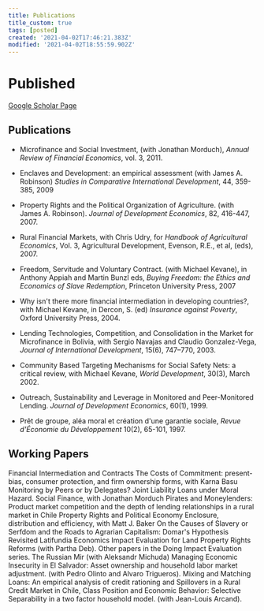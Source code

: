 ```yaml
---
title: Publications
title_custom: true
tags: [posted]
created: '2021-04-02T17:46:21.383Z'
modified: '2021-04-02T18:55:59.902Z'
---
```


# Published

[Google Scholar Page](http://scholar.google.com/citations?user=Cc1TG-AAAAAJ&hl=en)


## Publications

- Microfinance and Social Investment, (with Jonathan Morduch), _Annual Review of Financial Economics_, vol. 3, 2011.
- Enclaves and Development: an empirical assessment (with James A. Robinson) _Studies in Comparative International Development_, 44, 359-385, 2009
- Property Rights and the Political Organization of Agriculture. (with James A. Robinson). _Journal of Development Economics_, 82, 416-447, 2007.
- Rural Financial Markets, with Chris Udry, for _Handbook of Agricultural Economics_, Vol. 3, Agricultural Development, Evenson, R.E., et al, (eds), 2007.
- Freedom, Servitude and Voluntary Contract. (with Michael Kevane), in Anthony Appiah and Martin Bunzl eds, _Buying Freedom: the Ethics and Economics of Slave Redemption_, Princeton University Press, 2007
- Why isn't there more financial intermediation in developing countries?, with Michael Kevane, in Dercon, S. (ed) _Insurance against Poverty_, Oxford University Press, 2004.
- Lending Technologies, Competition,  and Consolidation in the Market for Microfinance in Bolivia, with Sergio Navajas and Claudio Gonzalez-Vega, _Journal of International Development_, 15(6), 747–770, 2003.

- Community Based Targeting Mechanisms for Social Safety Nets: a critical review, with Michael Kevane, _World Development_, 30(3), March 2002.

- Outreach, Sustainability and Leverage in Monitored and Peer-Monitored Lending. _Journal of Development Economics_, 60(1), 1999.

- Prêt de groupe, aléa moral et création d'une garantie sociale, _Revue d'Économie du Développement_ 10(2), 65-101, 1997.

## Working Papers

Financial Intermediation and Contracts
The Costs of Commitment: present-bias, consumer protection, and firm ownership forms, with Karna Basu
Monitoring by Peers or by Delegates? Joint Liability Loans under Moral Hazard.
Social Finance, with Jonathan Morduch
Pirates and Moneylenders: Product market competition and the depth of lending relationships in a rural market in Chile
Property Rights and Political Economy
Enclosure, distribution and efficiency, with Matt J. Baker
On the Causes of Slavery or Serfdom and the Roads to Agrarian Capitalism: Domar's Hypothesis Revisited
Latifundia Economics
Impact Evaluation for Land Property Rights Reforms (with Partha Deb).  Other papers in the Doing Impact Evaluation series.
The Russian Mir (with Aleksandr Michuda)
Managing Economic Insecurity in El Salvador: Asset ownership and household labor market adjustment. (with Pedro Olinto and Alvaro Trigueros).
Mixing and Matching Loans: An empirical analysis of credit rationing and Spillovers in a Rural Credit Market in Chile,
Class Position and Economic Behavior: Selective Separability in a two factor household model. (with Jean-Louis Arcand).   
